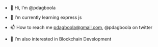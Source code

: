 - 👋 Hi, I’m @pdagboola
- 🌱 I’m currently learning express js
- 📫 How to reach me pdagboola@gmail.com, @pdagboola on twitter

  
- 👀 I’m also interested in Blockchain Development

<!---
pdagboola/pdagboola is a ✨ special ✨ repository because its `README.md` (this file) appears on your GitHub profile.
You can click the Preview link to take a look at your changes.
--->
